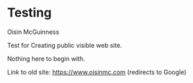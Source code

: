# Testing
Oisin McGuinness

Test for Creating public visible web site.

Nothing here to begin with.

Link to old site: https://www.oisinmc.com (redirects to Google)
